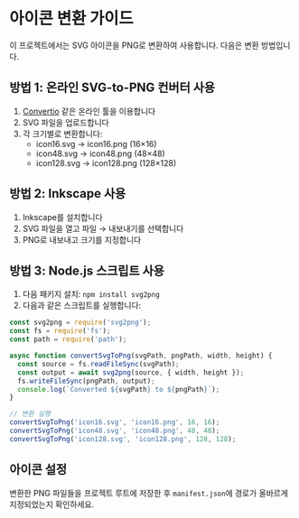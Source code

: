 # 아이콘 변환 가이드

이 프로젝트에서는 SVG 아이콘을 PNG로 변환하여 사용합니다. 다음은 변환 방법입니다.

## 방법 1: 온라인 SVG-to-PNG 컨버터 사용

1. [Convertio](https://convertio.co/svg-png/) 같은 온라인 툴을 이용합니다
2. SVG 파일을 업로드합니다
3. 각 크기별로 변환합니다:
   - icon16.svg → icon16.png (16×16)
   - icon48.svg → icon48.png (48×48)
   - icon128.svg → icon128.png (128×128)

## 방법 2: Inkscape 사용

1. Inkscape를 설치합니다
2. SVG 파일을 열고 파일 → 내보내기를 선택합니다
3. PNG로 내보내고 크기를 지정합니다

## 방법 3: Node.js 스크립트 사용

1. 다음 패키지 설치: `npm install svg2png`
2. 다음과 같은 스크립트를 실행합니다:

```javascript
const svg2png = require('svg2png');
const fs = require('fs');
const path = require('path');

async function convertSvgToPng(svgPath, pngPath, width, height) {
  const source = fs.readFileSync(svgPath);
  const output = await svg2png(source, { width, height });
  fs.writeFileSync(pngPath, output);
  console.log(`Converted ${svgPath} to ${pngPath}`);
}

// 변환 실행
convertSvgToPng('icon16.svg', 'icon16.png', 16, 16);
convertSvgToPng('icon48.svg', 'icon48.png', 48, 48);
convertSvgToPng('icon128.svg', 'icon128.png', 128, 128);
```

## 아이콘 설정

변환한 PNG 파일들을 프로젝트 루트에 저장한 후 `manifest.json`에 경로가 올바르게 지정되었는지 확인하세요.
